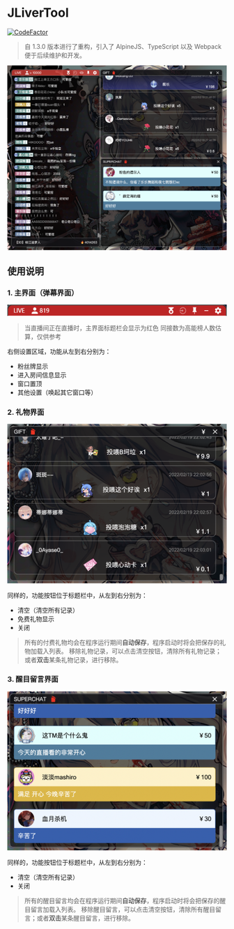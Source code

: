 # JLiverTool

[![CodeFactor](https://www.codefactor.io/repository/github/xinrea/jlivertool/badge)](https://www.codefactor.io/repository/github/xinrea/jlivertool)

> 自 1.3.0 版本进行了重构，引入了 AlpineJS、TypeScript 以及 Webpack 便于后续维护和开发。

![screenshot](imgs/screenshot.png)

## 使用说明

### 1. 主界面（弹幕界面）

![mainwindow-titlebar](imgs/mainwindow.png)

> 当直播间正在直播时，主界面标题栏会显示为红色
> 同接数为高能榜人数估算，仅供参考

右侧设置区域，功能从左到右分别为：

- 粉丝牌显示
- 进入房间信息显示
- 窗口置顶
- 其他设置（唤起其它窗口等）

### 2. 礼物界面

![giftwindow](imgs/giftwindow.png)

同样的，功能按钮位于标题栏中，从左到右分别为：

- 清空（清空所有记录）
- 免费礼物显示
- 关闭

> 所有的付费礼物均会在程序运行期间**自动保存**，程序启动时将会把保存的礼物加载入列表。
> 移除礼物记录，可以点击清空按钮，清除所有礼物记录；或者**双击**某条礼物记录，进行移除。

### 3. 醒目留言界面

![superchatwindow](imgs/superchatwindow.png)

同样的，功能按钮位于标题栏中，从左到右分别为：

- 清空（清空所有记录）
- 关闭

> 所有的醒目留言均会在程序运行期间**自动保存**，程序启动时将会把保存的醒目留言加载入列表。
> 移除醒目留言，可以点击清空按钮，清除所有醒目留言；或者**双击**某条醒目留言，进行移除。